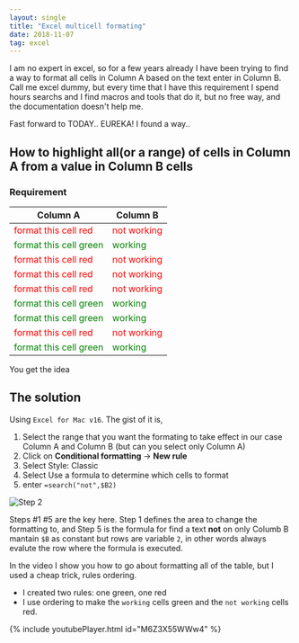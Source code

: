 ```yaml
---
layout: single
title: "Excel multicell formating"
date: 2018-11-07
tag: excel
---
```

I am no expert in excel, so for a few years already I have been trying to find a way to format all cells in Column A based on the text enter in Column B. Call me excel dummy, but every time that I have this requirement I spend hours searchs and I find macros and tools that do it, but no free way, and the documentation doesn't help me.

Fast forward to TODAY.. EUREKA! I found a way.. 

## How to highlight all(or a range) of cells in Column A from a value in Column B cells

### Requirement

| Column A | Column B |
| --- | --- |
| <font color="red">format this cell red</font>     | <font color="red">not working </font>| 
| <font color="green">format this cell green</font> | <font color="green">working </font>|
| <font color="red">format this cell red</font>     | <font color="red">not working </font>|
| <font color="red">format this cell red</font>     | <font color="red">not working </font>| 
| <font color="red">format this cell red</font>     | <font color="red">not working </font>| 
| <font color="green">format this cell green</font> | <font color="green">working </font>|
| <font color="green">format this cell green</font> | <font color="green">working </font>|
| <font color="red">format this cell red</font>     | <font color="red">not working </font>|
| <font color="green">format this cell green</font> | <font color="green">working </font>|

You get the idea

## The solution

Using `Excel for Mac v16`. The gist of it is,
1. Select the range that you want the formating to take effect in our case Column A and Column B (but can you select only Column A)
2. Click on **Conditional formatting** -> **New rule** 
3. Select Style: Classic
4. Select Use a formula to determine which cells to format
5. enter `=search("not",$B2)`

![Step 2](/blog/assets/images/posts/2018/2018-11-07_at_10.26.png)

Steps #1 #5 are the key here. Step 1 defines the area to change the formatting to, and Step 5 is the formula for find a text **not** on only Columb B mantain `$B` as constant but rows are variable `2`, in other words always evalute the row where the formula is executed.

In the video I show you how to go about formatting all of the table, but I used a cheap trick, rules ordering.
- I created two rules: one green, one red
- I use ordering to make the `working` cells green and the `not working` cells red.

{% include youtubePlayer.html id="M6Z3X55WWw4" %}

